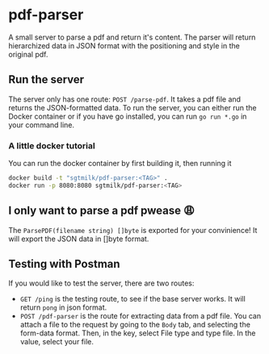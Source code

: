 # pdf-parser
A small server to parse a pdf and return it's content. The parser will return hierarchized data in JSON format with the positioning and style in the original pdf.

## Run the server
The server only has one route: `POST /parse-pdf`. It takes a pdf file and returns the JSON-formatted data. To run the server, you can either run the Docker container or if you have go installed, you can run `go run *.go` in your command line.

### A little docker tutorial
You can run the docker container by first building it, then running it
```sh
docker build -t "sgtmilk/pdf-parser:<TAG>" .
docker run -p 8080:8080 sgtmilk/pdf-parser:<TAG>
```

## I only want to parse a pdf pwease 😩
The `ParsePDF(filename string) []byte` is exported for your convinience! It will export the JSON data in []byte format.

## Testing with Postman
If you would like to test the server, there are two routes:
- `GET /ping` is the testing route, to see if the base server works. It will return `pong` in json format.
- `POST /pdf-parser` is the route for extracting data from a pdf file. You can attach a file to the request by going to the `Body` tab, and selecting the form-data format. Then, in the key, select File type and type file. In the value, select your file.
